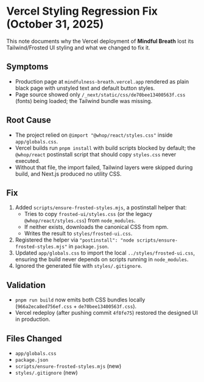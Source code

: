 # Vercel Styling Regression Fix (October 31, 2025)

This note documents why the Vercel deployment of **Mindful Breath** lost its Tailwind/Frosted UI styling and what we changed to fix it.

## Symptoms
- Production page at `mindfulness-breath.vercel.app` rendered as plain black page with unstyled text and default button styles.
- Page source showed only `/_next/static/css/de70bee13400563f.css` (fonts) being loaded; the Tailwind bundle was missing.

## Root Cause
- The project relied on `@import "@whop/react/styles.css"` inside `app/globals.css`.
- Vercel builds run `pnpm install` with build scripts blocked by default; the `@whop/react` postinstall script that should copy `styles.css` never executed.
- Without that file, the import failed, Tailwind layers were skipped during build, and Next.js produced no utility CSS.

## Fix
1. Added `scripts/ensure-frosted-styles.mjs`, a postinstall helper that:
   - Tries to copy `frosted-ui/styles.css` (or the legacy `@whop/react/styles.css`) from `node_modules`.
   - If neither exists, downloads the canonical CSS from npm.
   - Writes the result to `styles/frosted-ui.css`.
2. Registered the helper via `"postinstall": "node scripts/ensure-frosted-styles.mjs"` in `package.json`.
3. Updated `app/globals.css` to import the local `../styles/frosted-ui.css`, ensuring the build never depends on scripts running in `node_modules`.
4. Ignored the generated file with `styles/.gitignore`.

## Validation
- `pnpm run build` now emits both CSS bundles locally (`966a2eca8ed756ef.css` + `de70bee13400563f.css`).
- Vercel redeploy (after pushing commit `4f8fe75`) restored the designed UI in production.

## Files Changed
- `app/globals.css`
- `package.json`
- `scripts/ensure-frosted-styles.mjs` (new)
- `styles/.gitignore` (new)

